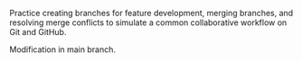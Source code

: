 Practice creating branches for feature development, merging branches, and resolving merge conflicts to simulate a common collaborative workflow on Git and GitHub.

Modification in main branch.
